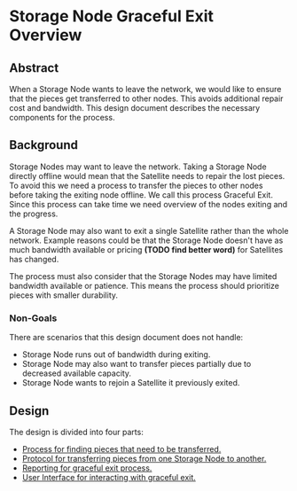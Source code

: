 # Storage Node Graceful Exit Overview

## Abstract

When a Storage Node wants to leave the network, we would like to ensure that the pieces get transferred to other nodes. This avoids additional repair cost and bandwidth. This design document describes the necessary components for the process.

## Background

Storage Nodes may want to leave the network. Taking a Storage Node directly offline would mean that the Satellite needs to repair the lost pieces. To avoid this we need a process to transfer the pieces to other nodes before taking the exiting node offline. We call this process Graceful Exit. Since this process can take time we need overview of the nodes exiting and the progress.

A Storage Node may also want to exit a single Satellite rather than the whole network. Example reasons could be that the Storage Node doesn't have as much bandwidth available or pricing **(TODO find better word)** for Satellites has changed.

The process must also consider that the Storage Nodes may have limited bandwidth available or patience. This means the process should prioritize pieces with smaller durability.

### Non-Goals

There are scenarios that this design document does not handle:

- Storage Node runs out of bandwidth during exiting.
- Storage Node may also want to transfer pieces partially due to decreased available capacity.
- Storage Node wants to rejoin a Satellite it previously exited.

## Design

The design is divided into four parts:

- [Process for finding pieces that need to be transferred.](storagenode-graceful-exit-pieces.md)
- [Protocol for transferring pieces from one Storage Node to another.](storagenode-graceful-exit-protocol.md)
- [Reporting for graceful exit process.](storagenode-graceful-exit-reporting.md)
- [User Interface for interacting with graceful exit.](storagenode-graceful-exit-user-ui.md)
